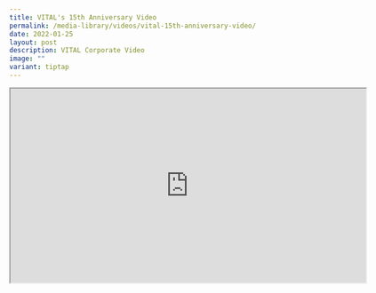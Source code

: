 ```yaml
---
title: VITAL's 15th Anniversary Video
permalink: /media-library/videos/vital-15th-anniversary-video/
date: 2022-01-25
layout: post
description: VITAL Corporate Video
image: ""
variant: tiptap
---
```

<div class="home-video"><iframe id="video_player" title="VITAL Corporate Video" width="640" height="350" src="https://www.youtube.com/embed/RgqYee3O6Bo?rel=0&amp;showinfo=0" allow="encrypted-media" allowfullscreen=""></iframe></div>